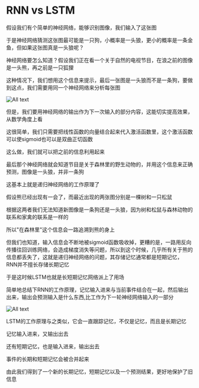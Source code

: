 # RNN vs LSTM

假设我们有个简单的神经网络，能够识别图像，我们输入了这张图

于是神经网络猜测这张图最可能是一只狗，小概率是一头狼，更小的概率是一条金鱼，但如果这张图真是一头狼呢？

神经网络要怎么知道？假设我们正在看一个关于自然的电视节目，在浪之前的图像是一头熊，再之前是一只狐狸

这种情况下，我们想用这个信息来提示，最后一张图是一头狼而不是一条狗，要做到这点，我们需要用同一个神经网络来分析每张图

![All text](http://ww1.sinaimg.cn/large/dc05ba18gy1foequ7v3t3j221q0tsk7z.jpg)

但是，我们要用神经网络的输出作为下一次输入的部分内容，这能切实提高效果，从数学角度上看

这很简单，我们只需要把线性函数的向量结合起来代入激活函数里，这个激活函数可以使sigmoid也可以是双曲正切函数

这么做，我们就可以把之前的信息利用起来

最后那个神经网络就会知道节目是关于森林里的野生动物的，并用这个信息来正确预测，图像是一头狼，并非一条狗

这基本上就是递归神经网络的工作原理了

假设熊已经出现有一会了，而最近出现的两张图分别是一棵树和一只松鼠

根据这两者我们无法知道新图像是一条狗还是一头狼，因为树和松鼠与森林动物的联系和家禽的联系是一样的

所以"在森林里"这个信息会一路追溯到熊的身上

但我们也知道，输入信息会不断地被sigmoid函数吸收掉，更糟的是，一路用反向传播往回训练网络，会造成梯度消失等问题，所以到这个时候，几乎所有关于熊的信息都丢失了，这就是递归神经网络的问题，其存储记忆通常都是短期记忆，RNN并不擅长存储长期记忆

于是这时候LSTM也就是长短期记忆网络派上了用场

简单地总结下RNN的工作原理，记忆输入进来与当前事件结合在一起，然后输出出来，输出会预测输入是什么东西,比工作为下一轮神经网络输入的一部分

![All text](http://ww1.sinaimg.cn/large/dc05ba18gy1foer85uaiqj21o412yalt.jpg)

LSTM的工作原理与之类似，它会一直跟踪记忆，不仅是记忆，而且是长期记忆

记忆输入进来，又输出出去

还有短期记忆，也是输入进来，输出出去

事件的长期和短期记忆会被合并起来

由此我们得到了一个新的长期记忆，短期记忆以及一个预测结果，更好地保护了旧信息
